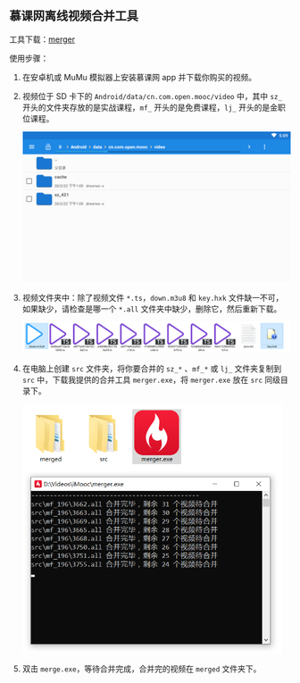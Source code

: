 ## 慕课网离线视频合并工具

工具下载：[merger](https://github.com/necan/iMoocMerger/releases)

使用步骤：

1. 在安卓机或 MuMu 模拟器上安装慕课网 app 并下载你购买的视频。

2. 视频位于 SD 卡下的 `Android/data/cn.com.open.mooc/video` 中，其中 `sz_` 开头的文件夹存放的是实战课程，`mf_` 开头的是免费课程，`lj_` 开头的是金职位课程。

   ![image-20200223170937107](assets/image-20200223170937107.png)

3. 视频文件夹中：除了视频文件 `*.ts`，`down.m3u8` 和 `key.hxk` 文件缺一不可，如果缺少，请检查是哪一个 `*.all` 文件夹中缺少，删除它，然后重新下载。

   ![image-20200306181705365](assets/image-20200306181705365.png)

4. 在电脑上创建 `src` 文件夹，将你要合并的 `sz_*` 、`mf_*` 或 `lj_` 文件夹复制到 `src` 中，下载我提供的合并工具 `merger.exe`，将 `merger.exe` 放在 `src` 同级目录下。

   <img src="assets/image-20200416162205777.png" alt="image-20200416162205777" style="zoom: 67%;" />

5. 双击 `merge.exe`，等待合并完成，合并完的视频在 `merged` 文件夹下。

